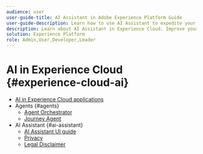 ```yaml
---
audience: user
user-guide-title: AI Assistant in Adobe Experience Platform Guide
user-guide-description: Learn how to use AI Assistant to expedite your workflow with Adobe Experience Platform and Real-Time Customer Data Platform.
description: Learn about AI Assistant in Experience Cloud. Improve your product knowledge and gain operational insights using AI in Experience Cloud.
solution: Experience Platform
role: Admin,User,Developer,Leader
---
```


# AI in Experience Cloud {#experience-cloud-ai}

- [AI in Experience Cloud applications](home.md)
- Agents {#agents}
  - [Agent Orchestrator](./agents/agent-orchestrator.md)
  - [Journey Agent](./agents/ajo-agent.md)
- AI Assistant {#ai-assistant}
  - [AI Assistant UI guide](./ai-assistant/ai-assistant-ui.md)
  - [Privacy](./ai-assistant/privacy.md)
  - [Legal Disclaimer](./ai-assistant/legal-disclaimer.md)